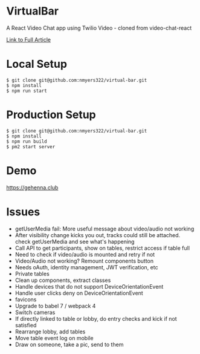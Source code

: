 # VirtualBar
A React Video Chat app using Twilio Video - cloned from video-chat-react

[Link to Full Article](https://www.twilio.com/blog/2018/03/video-chat-react.html)

# Local Setup

```
$ git clone git@github.com:nmyers322/virtual-bar.git
$ npm install
$ npm run start
```

# Production Setup
```
$ git clone git@github.com:nmyers322/virtual-bar.git
$ npm install
$ npm run build
$ pm2 start server
```

# Demo

https://gehenna.club

# Issues
* getUserMedia fail: More useful message about video/audio not working
* After visibility change kicks you out, tracks could still be attached. check getUserMedia and see what's happening
* Call API to get participants, show on tables, restrict access if table full
* Need to check if video/audio is mounted and retry if not
* Video/Audio not working? Remount components button
* Needs oAuth, identity management, JWT verification, etc
* Private tables
* Clean up components, extract classes
* Handle devices that do not support DeviceOrientationEvent
* Handle user clicks deny on DeviceOrientationEvent
* favicons
* Upgrade to babel 7 / webpack 4
* Switch cameras
* If directly linked to table or lobby, do entry checks and kick if not satisfied
* Rearrange lobby, add tables
* Move table event log on mobile
* Draw on someone, take a pic, send to them